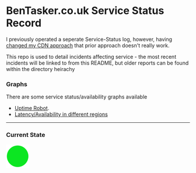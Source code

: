 BenTasker.co.uk Service Status Record
========================================

I previously operated a seperate Service-Status log, however, having [changed my CDN approach](https://www.bentasker.co.uk/blog/privacy/730-updated-privacy-policy) that prior approach doesn't really work.

This repo is used to detail incidents affecting service - the most recent incidents will be linked to from this README, but older reports can be found within the directory heirachy


### Graphs

There are some service status/availability graphs available 

* [Uptime Robot](https://stats.uptimerobot.com/r7L56IAvO5).
* [Latency/Availability in different regions](https://bentasker.github.io/status_page/)

----

### Current State

![Online](imgs/green.png)


